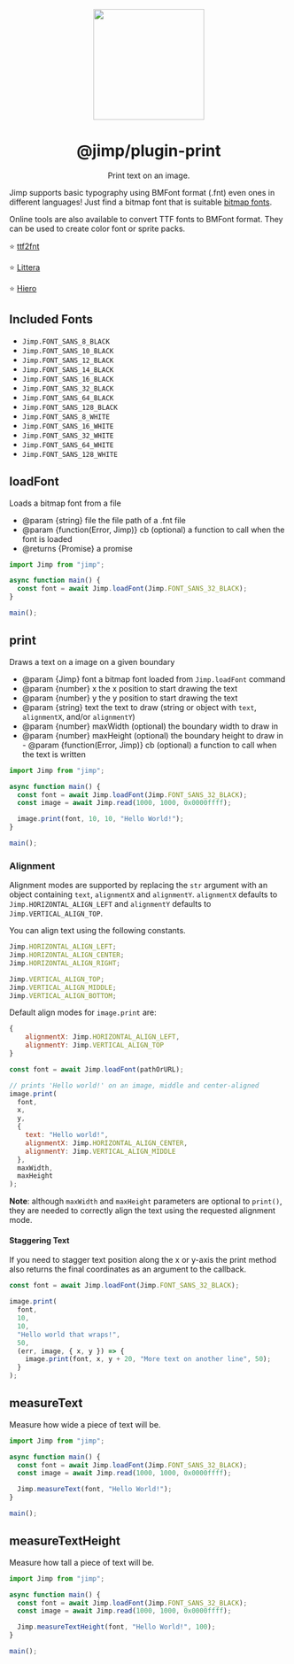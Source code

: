<div align="center">
  <img width="200" height="200"
    src="https://s3.amazonaws.com/pix.iemoji.com/images/emoji/apple/ios-11/256/crayon.png">
  <h1>@jimp/plugin-print</h1>
  <p>Print text on an image.</p>
</div>

Jimp supports basic typography using BMFont format (.fnt) even ones in different languages! Just find a bitmap font that is suitable [bitmap fonts](https://en.wikipedia.org/wiki/Bitmap_fonts).

Online tools are also available to convert TTF fonts to BMFont format. They can be used to create color font or sprite packs.

:star: [ttf2fnt](https://ttf2fnt.com/)

:star: [Littera](http://kvazars.com/littera/)

:star: [Hiero](https://github.com/libgdx/libgdx/wiki/Hiero)

## Included Fonts

- `Jimp.FONT_SANS_8_BLACK`
- `Jimp.FONT_SANS_10_BLACK`
- `Jimp.FONT_SANS_12_BLACK`
- `Jimp.FONT_SANS_14_BLACK`
- `Jimp.FONT_SANS_16_BLACK`
- `Jimp.FONT_SANS_32_BLACK`
- `Jimp.FONT_SANS_64_BLACK`
- `Jimp.FONT_SANS_128_BLACK`
- `Jimp.FONT_SANS_8_WHITE`
- `Jimp.FONT_SANS_16_WHITE`
- `Jimp.FONT_SANS_32_WHITE`
- `Jimp.FONT_SANS_64_WHITE`
- `Jimp.FONT_SANS_128_WHITE`

## loadFont

Loads a bitmap font from a file

- @param {string} file the file path of a .fnt file
- @param {function(Error, Jimp)} cb (optional) a function to call when the font is loaded
- @returns {Promise} a promise

```js
import Jimp from "jimp";

async function main() {
  const font = await Jimp.loadFont(Jimp.FONT_SANS_32_BLACK);
}

main();
```

## print

Draws a text on a image on a given boundary

- @param {Jimp} font a bitmap font loaded from `Jimp.loadFont` command
- @param {number} x the x position to start drawing the text
- @param {number} y the y position to start drawing the text
- @param {string} text the text to draw (string or object with `text`, `alignmentX`, and/or `alignmentY`)
- @param {number} maxWidth (optional) the boundary width to draw in
- @param {number} maxHeight (optional) the boundary height to draw in - @param {function(Error, Jimp)} cb (optional) a function to call when the text is written

```js
import Jimp from "jimp";

async function main() {
  const font = await Jimp.loadFont(Jimp.FONT_SANS_32_BLACK);
  const image = await Jimp.read(1000, 1000, 0x0000ffff);

  image.print(font, 10, 10, "Hello World!");
}

main();
```

### Alignment

Alignment modes are supported by replacing the `str` argument with an object containing `text`, `alignmentX` and `alignmentY`. `alignmentX` defaults to `Jimp.HORIZONTAL_ALIGN_LEFT` and `alignmentY` defaults to `Jimp.VERTICAL_ALIGN_TOP`.

You can align text using the following constants.

```js
Jimp.HORIZONTAL_ALIGN_LEFT;
Jimp.HORIZONTAL_ALIGN_CENTER;
Jimp.HORIZONTAL_ALIGN_RIGHT;

Jimp.VERTICAL_ALIGN_TOP;
Jimp.VERTICAL_ALIGN_MIDDLE;
Jimp.VERTICAL_ALIGN_BOTTOM;
```

Default align modes for `image.print` are:

```js
{
    alignmentX: Jimp.HORIZONTAL_ALIGN_LEFT,
    alignmentY: Jimp.VERTICAL_ALIGN_TOP
}
```

```js
const font = await Jimp.loadFont(pathOrURL);

// prints 'Hello world!' on an image, middle and center-aligned
image.print(
  font,
  x,
  y,
  {
    text: "Hello world!",
    alignmentX: Jimp.HORIZONTAL_ALIGN_CENTER,
    alignmentY: Jimp.VERTICAL_ALIGN_MIDDLE
  },
  maxWidth,
  maxHeight
);
```

**Note**: although `maxWidth` and `maxHeight` parameters are optional to `print()`, they are needed to correctly align the text using the requested alignment mode.

#### Staggering Text

If you need to stagger text position along the x or y-axis the print method also returns the final coordinates as an argument to the callback.

```js
const font = await Jimp.loadFont(Jimp.FONT_SANS_32_BLACK);

image.print(
  font,
  10,
  10,
  "Hello world that wraps!",
  50,
  (err, image, { x, y }) => {
    image.print(font, x, y + 20, "More text on another line", 50);
  }
);
```

## measureText

Measure how wide a piece of text will be.

```js
import Jimp from "jimp";

async function main() {
  const font = await Jimp.loadFont(Jimp.FONT_SANS_32_BLACK);
  const image = await Jimp.read(1000, 1000, 0x0000ffff);

  Jimp.measureText(font, "Hello World!");
}

main();
```

## measureTextHeight

Measure how tall a piece of text will be.

```js
import Jimp from "jimp";

async function main() {
  const font = await Jimp.loadFont(Jimp.FONT_SANS_32_BLACK);
  const image = await Jimp.read(1000, 1000, 0x0000ffff);

  Jimp.measureTextHeight(font, "Hello World!", 100);
}

main();
```
